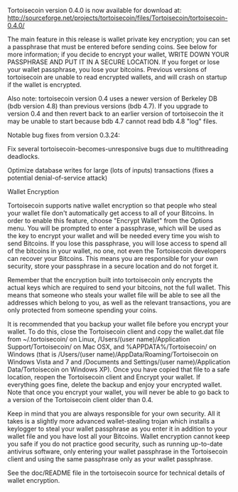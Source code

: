 Tortoisecoin version 0.4.0 is now available for download at:
http://sourceforge.net/projects/tortoisecoin/files/Tortoisecoin/tortoisecoin-0.4.0/

The main feature in this release is wallet private key encryption;
you can set a passphrase that must be entered before sending coins.
See below for more information; if you decide to encrypt your wallet,
WRITE DOWN YOUR PASSPHRASE AND PUT IT IN A SECURE LOCATION. If you
forget or lose your wallet passphrase, you lose your bitcoins.
Previous versions of tortoisecoin are unable to read encrypted wallets,
and will crash on startup if the wallet is encrypted.

Also note: tortoisecoin version 0.4 uses a newer version of Berkeley DB
(bdb version 4.8) than previous versions (bdb 4.7). If you upgrade
to version 0.4 and then revert back to an earlier version of tortoisecoin
the it may be unable to start because bdb 4.7 cannot read bdb 4.8
"log" files.


Notable bug fixes from version 0.3.24:

Fix several tortoisecoin-becomes-unresponsive bugs due to multithreading
deadlocks.

Optimize database writes for large (lots of inputs) transactions
(fixes a potential denial-of-service attack)


Wallet Encryption

Tortoisecoin supports native wallet encryption so that people who steal your
wallet file don't automatically get access to all of your Bitcoins.
In order to enable this feature, choose "Encrypt Wallet" from the
Options menu.  You will be prompted to enter a passphrase, which
will be used as the key to encrypt your wallet and will be needed
every time you wish to send Bitcoins.  If you lose this passphrase,
you will lose access to spend all of the bitcoins in your wallet,
no one, not even the Tortoisecoin developers can recover your Bitcoins.
This means you are responsible for your own security, store your
passphrase in a secure location and do not forget it.

Remember that the encryption built into tortoisecoin only encrypts the
actual keys which are required to send your bitcoins, not the full
wallet.  This means that someone who steals your wallet file will
be able to see all the addresses which belong to you, as well as the
relevant transactions, you are only protected from someone spending
your coins.

It is recommended that you backup your wallet file before you
encrypt your wallet.  To do this, close the Tortoisecoin client and
copy the wallet.dat file from ~/.tortoisecoin/ on Linux, /Users/(user
name)/Application Support/Tortoisecoin/ on Mac OSX, and %APPDATA%/Tortoisecoin/
on Windows (that is /Users/(user name)/AppData/Roaming/Tortoisecoin on
Windows Vista and 7 and /Documents and Settings/(user name)/Application
Data/Tortoisecoin on Windows XP).  Once you have copied that file to a
safe location, reopen the Tortoisecoin client and Encrypt your wallet.
If everything goes fine, delete the backup and enjoy your encrypted
wallet.  Note that once you encrypt your wallet, you will never be
able to go back to a version of the Tortoisecoin client older than 0.4.

Keep in mind that you are always responsible for your own security.
All it takes is a slightly more advanced wallet-stealing trojan which
installs a keylogger to steal your wallet passphrase as you enter it
in addition to your wallet file and you have lost all your Bitcoins.
Wallet encryption cannot keep you safe if you do not practice
good security, such as running up-to-date antivirus software, only
entering your wallet passphrase in the Tortoisecoin client and using the
same passphrase only as your wallet passphrase.

See the doc/README file in the tortoisecoin source for technical details
of wallet encryption.
